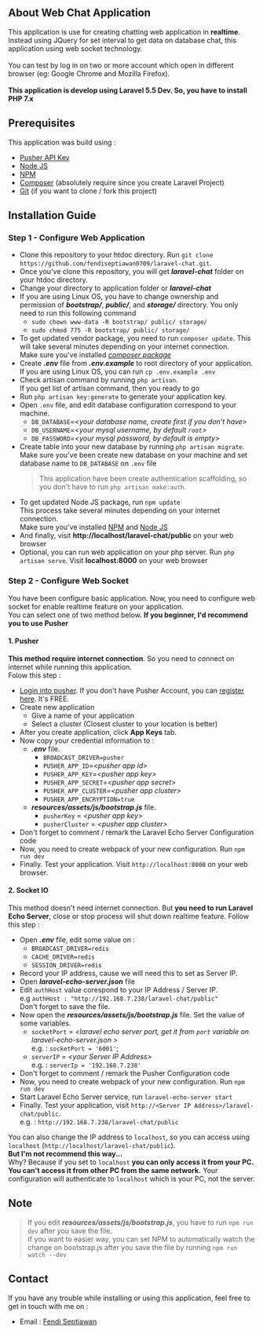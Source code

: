 ## **About Web Chat Application**

This application is use for creating chatting web application in **realtime**.
Instead using JQuery for set interval to get data on database chat, this application using web socket technology. <br><br>
You can test by log in on two or more account which open in different browser (eg: Google Chrome and Mozilla Firefox).<br><br> 
**This application is develop using Laravel 5.5 Dev. So, you have to install PHP 7.x**

## **Prerequisites**

This application was build using : 
- [Pusher API Key](https://dashboard.pusher.com)
- [Node JS](https://nodejs.org/en/download)
- [NPM](https://www.npmjs.com/get-npm)
- [Composer](https://getcomposer.org/download) (absolutely require since you create Laravel Project)
- [Git](https://git-scm.com/book/en/v2/Getting-Started-Installing-Git) (if you want to clone / fork this project)

## **Installation Guide**

### Step 1 - Configure Web Application
- Clone this repository to your htdoc directory. Run `git clone https://github.com/fendiseptiawan0709/laravel-chat.git`.
- Once you've clone this repository, you will get ***laravel-chat*** folder on your htdoc directory.
- Change your directory to application folder or ***laravel-chat***
- If you are using Linux OS, you have to change ownership and permission of ***bootstrap/***, ***public/***, and ***storage/*** directory. You only need to run this following command<br/> 
    - `sudo chown www-data -R bootstrap/ public/ storage/`
    - `sudo chmod 775 -R bootstrap/ public/ storage/`
- To get updated vendor package, you need to run `composer update`. This will take several minutes depending on your internet connection. <br>
Make sure you've installed [*composer package*](https://getcomposer.org/download)
- Create ***.env*** file from ***.env.example*** to root directory of your application. <br>
If you are using Linux OS, you can run `cp .env.example .env`
- Check artisan command by running `php artisan`. <br>
If you get list of artisan command, then you ready to go
- Run `php artisan key:generate` to generate your application key.
- Open `.env` file, and edit database configuration correspond to your machine. <br>
    - `DB_DATABASE`=*\<your database name, create first if you don\'t have\>*
    - `DB_USERNAME`=*\<your mysql username, by default `root`\>*
    - `DB_PASSWORD`=*\<your mysql password, by default is empty\>*
- Create table into your new database by running `php artisan migrate`.<br>
Make sure you've been create new database on your machine and set database name to `DB_DATABASE` on `.env` file
    > This application have been create authentication scaffolding, so you don't have to run `php artisan make:auth`.
- To get updated Node JS package, run `npm update` <br>
This process take several minutes depending on your internet connection.<br>
Make sure you've installed [NPM](https://www.npmjs.com/get-npm) and [Node JS](https://nodejs.org/en/download)
- And finally, visit **http://localhost/laravel-chat/public** on your web browser
- Optional, you can run web application on your php server. Run `php artisan serve`. Visit **localhost:8000** on your web browser

### Step 2 - Configure Web Socket
You have been configure basic application. Now, you need to configure web socket for enable realtime feature on your application. <br>
You can select one of two method below. **If you beginner, I'd recommend you to use Pusher**<br>

#### 1. Pusher
**This method require internet connection**. So you need to connect on internet while running this application.<br>
Folow this step :
- [Login into pusher](https://dashboard.pusher.com/accounts/sign_in). If you don't have Pusher Account, you can [register here](https://dashboard.pusher.com/accounts/sign_up). It's FREE.
- Create new application
    - Give a name of your application
    - Select a cluster (Closest cluster to your location is better)
- After you create application, click **App Keys** tab.
- Now copy your credential information to : 
    - ***.env*** file.
        - `BROADCAST_DRIVER=pusher`
        - `PUSHER_APP_ID`=*\<pusher app id\>*
        - `PUSHER_APP_KEY`=*\<pusher app key\>*
        - `PUSHER_APP_SECRET`=*\<pusher app secret\>*
        - `PUSHER_APP_CLUSTER`=*\<pusher app cluster\>*
        - `PUSHER_APP_ENCRYPTION=true`
    - ***resources/assets/js/bootstrap.js*** file.
        - `pusherKey` = *\<pusher app key\>*
        - `pusherCluster` = *\<pusher app cluster\>*
- Don't forget to comment / remark the Laravel Echo Server Configuration code
- Now, you need to create webpack of your new configuration. Run `npm run dev`
- Finally. Test your application. Visit `http://localhost:8000` on your web browser.


#### 2. Socket IO
This method doesn't need internet connection. But **you need to run Laravel Echo Server**, close or stop process will shut down realtime feature.
Follow this step : 
- Open ***.env*** file, edit some value on :
    - `BROADCAST_DRIVER=redis`
    - `CACHE_DRIVER=redis`
    - `SESSION_DRIVER=redis`
- Record your IP address, cause we will need this to set as Server IP.
- Open ***laravel-echo-server.json*** file
- Edit `authHost` value corespond to your IP Address / Server IP. <br>
e.g `authHost : "http://192.168.7.238/laravel-chat/public"`<br>
Don't forget to save the file.
- Now open the ***resources/assets/js/bootstrap.js*** file. Set the value of some variables.
    - `socketPort` = *\<laravel echo server port, get it from `port` variable on laravel-echo-server.json \>*<br>
    e.g. : `socketPort = '6001'`;
    - `serverIP` = *\<your Server IP Address\>*<br>
    e.g. : `serverIp = '192.168.7.238'`
- Don't forget to comment / remark the Pusher Configuration code
- Now, you need to create webpack of your new configuration. Run `npm run dev`
- Start Laravel Echo Server service, run `laravel-echo-server start`
- Finally. Test your application, visit `http://<Server IP Address>/laravel-chat/public`.<br>
e.g. : `http://192.168.7.238/laravel-chat/public`

You can also change the IP address to `localhost`, so you can access using `localhost` (`http://localhost/laravel-chat/public`).<br>
**But I'm not recommend this way...**<br>
Why? Because if you set to `localhost` **you can only access it from your PC. You can't access it from other PC from the same network.** Your configuration will authenticate to `localhost` which is your PC, not the server.



## **Note**

> If you edit ***resources/assets/js/bootstrap.js***, you have to run `npm run dev` after you save the file. <br>
If you want to easier way, you can set NPM to automatically watch the change on bootstrap.js after you save the file by running `npm run watch --dev`

## Contact

If you have any trouble while installing or using this application, feel free to get in touch with me on :
- Email : [Fendi Septiawan](mailto:fendi.septiawan0709@gmail.com)
